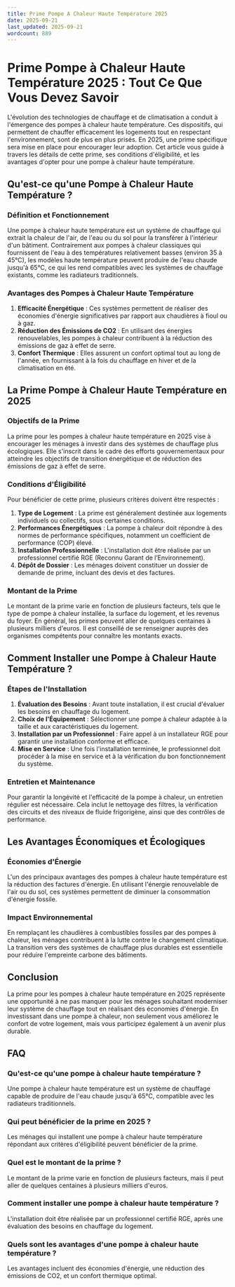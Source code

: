```yaml
---
title: Prime Pompe A Chaleur Haute Température 2025
date: 2025-09-21
last_updated: 2025-09-21
wordcount: 889
---
```


# Prime Pompe à Chaleur Haute Température 2025 : Tout Ce Que Vous Devez Savoir

L'évolution des technologies de chauffage et de climatisation a conduit à l'émergence des pompes à chaleur haute température. Ces dispositifs, qui permettent de chauffer efficacement les logements tout en respectant l'environnement, sont de plus en plus prisés. En 2025, une prime spécifique sera mise en place pour encourager leur adoption. Cet article vous guide à travers les détails de cette prime, ses conditions d'éligibilité, et les avantages d'opter pour une pompe à chaleur haute température.

## Qu'est-ce qu'une Pompe à Chaleur Haute Température ?

### Définition et Fonctionnement

Une pompe à chaleur haute température est un système de chauffage qui extrait la chaleur de l'air, de l'eau ou du sol pour la transférer à l'intérieur d'un bâtiment. Contrairement aux pompes à chaleur classiques qui fournissent de l'eau à des températures relativement basses (environ 35 à 45°C), les modèles haute température peuvent produire de l'eau chaude jusqu'à 65°C, ce qui les rend compatibles avec les systèmes de chauffage existants, comme les radiateurs traditionnels.

### Avantages des Pompes à Chaleur Haute Température

1. **Efficacité Énergétique** : Ces systèmes permettent de réaliser des économies d'énergie significatives par rapport aux chaudières à fioul ou à gaz.
2. **Réduction des Émissions de CO2** : En utilisant des énergies renouvelables, les pompes à chaleur contribuent à la réduction des émissions de gaz à effet de serre.
3. **Confort Thermique** : Elles assurent un confort optimal tout au long de l'année, en fournissant à la fois du chauffage en hiver et de la climatisation en été.

## La Prime Pompe à Chaleur Haute Température en 2025

### Objectifs de la Prime

La prime pour les pompes à chaleur haute température en 2025 vise à encourager les ménages à investir dans des systèmes de chauffage plus écologiques. Elle s'inscrit dans le cadre des efforts gouvernementaux pour atteindre les objectifs de transition énergétique et de réduction des émissions de gaz à effet de serre.

### Conditions d'Éligibilité

Pour bénéficier de cette prime, plusieurs critères doivent être respectés :

1. **Type de Logement** : La prime est généralement destinée aux logements individuels ou collectifs, sous certaines conditions.
2. **Performances Énergétiques** : La pompe à chaleur doit répondre à des normes de performance spécifiques, notamment un coefficient de performance (COP) élevé.
3. **Installation Professionnelle** : L'installation doit être réalisée par un professionnel certifié RGE (Reconnu Garant de l’Environnement).
4. **Dépôt de Dossier** : Les ménages doivent constituer un dossier de demande de prime, incluant des devis et des factures.

### Montant de la Prime

Le montant de la prime varie en fonction de plusieurs facteurs, tels que le type de pompe à chaleur installée, la surface du logement, et les revenus du foyer. En général, les primes peuvent aller de quelques centaines à plusieurs milliers d'euros. Il est conseillé de se renseigner auprès des organismes compétents pour connaître les montants exacts.

## Comment Installer une Pompe à Chaleur Haute Température ?

### Étapes de l'Installation

1. **Évaluation des Besoins** : Avant toute installation, il est crucial d'évaluer les besoins en chauffage du logement.
2. **Choix de l'Équipement** : Sélectionner une pompe à chaleur adaptée à la taille et aux caractéristiques du logement.
3. **Installation par un Professionnel** : Faire appel à un installateur RGE pour garantir une installation conforme et efficace.
4. **Mise en Service** : Une fois l'installation terminée, le professionnel doit procéder à la mise en service et à la vérification du bon fonctionnement du système.

### Entretien et Maintenance

Pour garantir la longévité et l'efficacité de la pompe à chaleur, un entretien régulier est nécessaire. Cela inclut le nettoyage des filtres, la vérification des circuits et des niveaux de fluide frigorigène, ainsi que des contrôles de performance.

## Les Avantages Économiques et Écologiques

### Économies d'Énergie

L'un des principaux avantages des pompes à chaleur haute température est la réduction des factures d'énergie. En utilisant l'énergie renouvelable de l'air ou du sol, ces systèmes permettent de diminuer la consommation d'énergie fossile.

### Impact Environnemental

En remplaçant les chaudières à combustibles fossiles par des pompes à chaleur, les ménages contribuent à la lutte contre le changement climatique. La transition vers des systèmes de chauffage plus durables est essentielle pour réduire l'empreinte carbone des bâtiments.

## Conclusion

La prime pour les pompes à chaleur haute température en 2025 représente une opportunité à ne pas manquer pour les ménages souhaitant moderniser leur système de chauffage tout en réalisant des économies d'énergie. En investissant dans une pompe à chaleur, non seulement vous améliorez le confort de votre logement, mais vous participez également à un avenir plus durable.

## FAQ

### Qu'est-ce qu'une pompe à chaleur haute température ?

Une pompe à chaleur haute température est un système de chauffage capable de produire de l'eau chaude jusqu'à 65°C, compatible avec les radiateurs traditionnels.

### Qui peut bénéficier de la prime en 2025 ?

Les ménages qui installent une pompe à chaleur haute température répondant aux critères d'éligibilité peuvent bénéficier de la prime.

### Quel est le montant de la prime ?

Le montant de la prime varie en fonction de plusieurs facteurs, mais il peut aller de quelques centaines à plusieurs milliers d'euros.

### Comment installer une pompe à chaleur haute température ?

L'installation doit être réalisée par un professionnel certifié RGE, après une évaluation des besoins en chauffage du logement.

### Quels sont les avantages d'une pompe à chaleur haute température ?

Les avantages incluent des économies d'énergie, une réduction des émissions de CO2, et un confort thermique optimal.